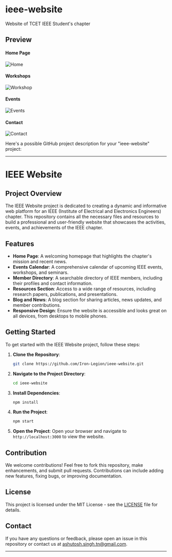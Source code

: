 # ieee-website
Website of TCET IEEE Student's chapter

## Preview

#### Home Page
![Home](https://user-images.githubusercontent.com/73239142/230459015-a6ce3345-07df-4213-92ce-7ac388aab3e0.png)

#### Workshops
![Workshop](https://user-images.githubusercontent.com/73239142/230459041-897e2b3f-8552-40b3-b061-40ff9a19c9e4.png)

#### Events
![Events](https://user-images.githubusercontent.com/73239142/230459083-6766054d-8c45-4263-8887-c146111c676d.png)

#### Contact
![Contact](https://user-images.githubusercontent.com/73239142/230458949-f6f29888-7bc7-4626-8f7e-e08efa43c5e2.png)


Here's a possible GitHub project description for your "ieee-website" project:

---

# IEEE Website

## Project Overview

The IEEE Website project is dedicated to creating a dynamic and informative web platform for an IEEE (Institute of Electrical and Electronics Engineers) chapter. This repository contains all the necessary files and resources to build a professional and user-friendly website that showcases the activities, events, and achievements of the IEEE chapter.

## Features

- **Home Page**: A welcoming homepage that highlights the chapter's mission and recent news.
- **Events Calendar**: A comprehensive calendar of upcoming IEEE events, workshops, and seminars.
- **Member Directory**: A searchable directory of IEEE members, including their profiles and contact information.
- **Resources Section**: Access to a wide range of resources, including research papers, publications, and presentations.
- **Blog and News**: A blog section for sharing articles, news updates, and member contributions.
- **Responsive Design**: Ensure the website is accessible and looks great on all devices, from desktops to mobile phones.

## Getting Started

To get started with the IEEE Website project, follow these steps:

1. **Clone the Repository**:
   ```sh
   git clone https://github.com/Iron-Legion/ieee-website.git
   ```

2. **Navigate to the Project Directory**:
   ```sh
   cd ieee-website
   ```

3. **Install Dependencies**:
   ```sh
   npm install
   ```

4. **Run the Project**:
   ```sh
   npm start
   ```

5. **Open the Project**:
   Open your browser and navigate to `http://localhost:3000` to view the website.

## Contribution

We welcome contributions! Feel free to fork this repository, make enhancements, and submit pull requests. Contributions can include adding new features, fixing bugs, or improving documentation.

## License

This project is licensed under the MIT License - see the [LICENSE](LICENSE) file for details.

## Contact

If you have any questions or feedback, please open an issue in this repository or contact us at ashutosh.singh.tn@gmail.com.

---
